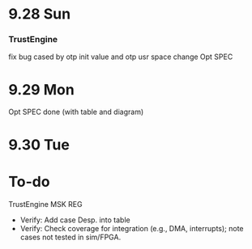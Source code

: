 # 9.28 Sun

### TrustEngine

fix bug cased by otp init value and otp usr space change
Opt SPEC

# 9.29 Mon

Opt SPEC done (with table and diagram)

# 9.30 Tue



# To-do
TrustEngine MSK REG 
- Verify: Add case Desp. into table
- Verify: Check coverage for integration (e.g., DMA, interrupts); note cases not tested in sim/FPGA.